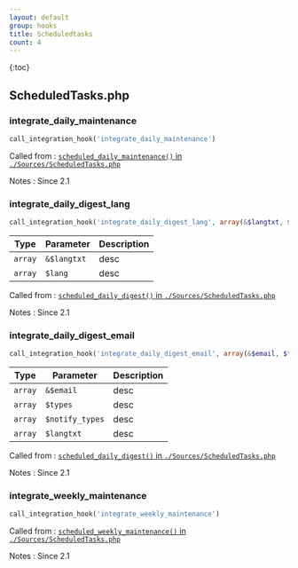 ```yaml
---
layout: default
group: hooks
title: Scheduledtasks
count: 4
---
```

{:toc}
## ScheduledTasks.php
### integrate_daily_maintenance

```php
call_integration_hook('integrate_daily_maintenance')
```


Called from
: [`scheduled_daily_maintenance()` in `./Sources/ScheduledTasks.php`](../docs/scheduledtasks.html#scheduled_daily_maintenance)

Notes
: Since 2.1

### integrate_daily_digest_lang

```php
call_integration_hook('integrate_daily_digest_lang', array(&$langtxt, $lang))
```

Type|Parameter|Description
---|---|---
`array`|`&$langtxt`|desc
`array`|`$lang`|desc

Called from
: [`scheduled_daily_digest()` in `./Sources/ScheduledTasks.php`](../docs/scheduledtasks.html#scheduled_daily_digest)

Notes
: Since 2.1

### integrate_daily_digest_email

```php
call_integration_hook('integrate_daily_digest_email', array(&$email, $types, $notify_types, $langtxt))
```

Type|Parameter|Description
---|---|---
`array`|`&$email`|desc
`array`|`$types`|desc
`array`|`$notify_types`|desc
`array`|`$langtxt`|desc

Called from
: [`scheduled_daily_digest()` in `./Sources/ScheduledTasks.php`](../docs/scheduledtasks.html#scheduled_daily_digest)

Notes
: Since 2.1

### integrate_weekly_maintenance

```php
call_integration_hook('integrate_weekly_maintenance')
```


Called from
: [`scheduled_weekly_maintenance()` in `./Sources/ScheduledTasks.php`](../docs/scheduledtasks.html#scheduled_weekly_maintenance)

Notes
: Since 2.1

